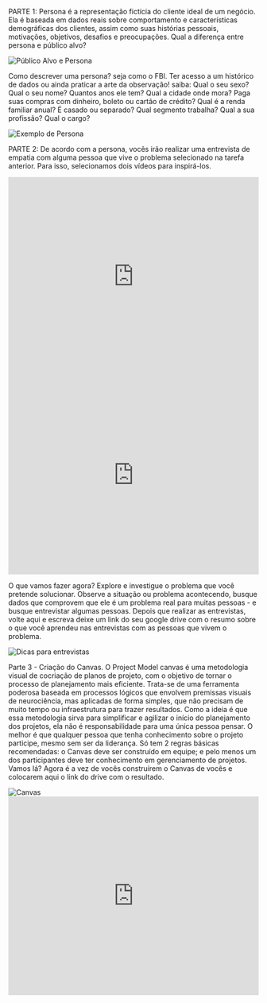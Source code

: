 <p>PARTE 1: Persona é a representação fictícia do cliente ideal de um negócio. Ela é baseada em dados reais sobre comportamento e características demográficas dos clientes, assim como suas histórias pessoais, motivações, objetivos, desafios e preocupações. Qual a diferença entre persona e público alvo?</p>

<img src="/images/publicoxpersona.png" alt="Público Alvo e Persona" />

<p>Como descrever uma persona? seja como o FBI. Ter acesso a um histórico de dados ou ainda praticar a arte da observação! saiba: Qual o seu sexo?  Qual o seu nome? Quantos anos ele tem? Qual a cidade onde mora? Paga suas compras com dinheiro, boleto ou cartão de crédito? Qual é a renda familiar anual? É casado ou separado? Qual segmento trabalha? Qual a sua profissão? Qual o cargo?</p>

<img src="/images/exemplopersona.png" alt="Exemplo de Persona" />

<p>PARTE 2: De acordo com a persona, vocês irão realizar uma entrevista de empatia com alguma pessoa que vive o problema selecionado na tarefa anterior. Para isso, selecionamos dois vídeos para inspirá-los.</p>

<iframe width="100%" height="400" src="https://www.youtube.com/embed/SN4A9Edir-E" frameborder="0" allow="accelerometer; autoplay; encrypted-media; gyroscope; picture-in-picture" allowfullscreen></iframe>
<br />
<iframe width="100%" height="400" src="https://www.youtube.com/embed/dbhxva62f0Q" frameborder="0" allow="accelerometer; autoplay; encrypted-media; gyroscope; picture-in-picture" allowfullscreen></iframe>

<p>O que vamos fazer agora? Explore e investigue o problema que você pretende solucionar. Observe a situação ou problema acontecendo, busque dados que comprovem que ele é um problema real para muitas pessoas - e busque entrevistar algumas pessoas. Depois que realizar as entrevistas, volte aqui e escreva deixe um link do seu google drive com o resumo sobre o que você aprendeu nas entrevistas com as pessoas que vivem o problema.</p>

<img src="/images/dicasentrevistas.jpg" alt="Dicas para entrevistas" />

<p>Parte 3 - Criação do Canvas. O Project Model canvas é uma metodologia visual de cocriação de planos de projeto, com o objetivo de tornar o processo de planejamento mais eficiente. Trata-se de uma ferramenta poderosa baseada em processos lógicos que envolvem premissas visuais de neurociência, mas aplicadas de forma simples, que não precisam de muito tempo ou infraestrutura para trazer resultados. Como a ideia é que essa metodologia sirva para simplificar e agilizar o início do planejamento dos projetos, ela não é responsabilidade para uma única pessoa pensar. O melhor é que qualquer pessoa que tenha conhecimento sobre o projeto participe, mesmo sem ser da liderança. Só tem 2 regras básicas recomendadas: o Canvas deve ser construído em equipe; e pelo menos um dos participantes deve ter conhecimento em gerenciamento de projetos. Vamos lá? Agora é a vez de vocês construírem o Canvas de vocês e colocarem aqui o link do drive com o resultado.</p>

<img src="/images/canvas.png" alt="Canvas" />
<br />
<iframe width="100%" height="400" src="https://www.youtube.com/embed/5J_6FvIhrqo" frameborder="0" allow="accelerometer; autoplay; encrypted-media; gyroscope; picture-in-picture" allowfullscreen></iframe>